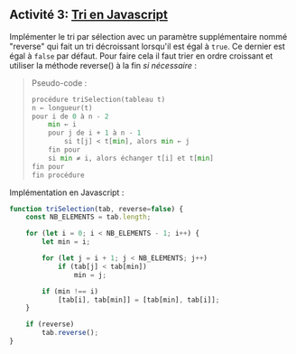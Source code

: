 ## Activité 3: [Tri en Javascript](https://www.programiz.com/javascript/online-compiler/)

Implémenter le tri par sélection avec un paramètre supplémentaire nommé "reverse" qui fait un tri décroissant lorsqu'il est égal à `true`.
Ce dernier est égal à `false` par défaut.
Pour faire cela il faut trier en ordre croissant et utiliser la méthode reverse() à la fin *si nécessaire* :

> Pseudo-code :
> ```python
> procédure triSelection(tableau t)
> n ← longueur(t)
> pour i de 0 à n - 2
>     min ← i      
>     pour j de i + 1 à n - 1
>         si t[j] < t[min], alors min ← j
>     fin pour
>     si min ≠ i, alors échanger t[i] et t[min]
> fin pour
> fin procédure
> ```

Implémentation en Javascript :
```js
function triSelection(tab, reverse=false) {
    const NB_ELEMENTS = tab.length;

    for (let i = 0; i < NB_ELEMENTS - 1; i++) {
        let min = i;

        for (let j = i + 1; j < NB_ELEMENTS; j++)
            if (tab[j] < tab[min])
                min = j;

        if (min !== i)
            [tab[i], tab[min]] = [tab[min], tab[i]];
    }

    if (reverse)
        tab.reverse();
}
```
